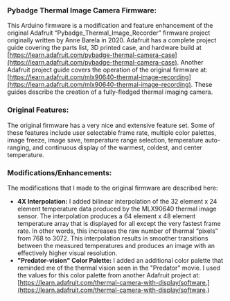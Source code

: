 ### Pybadge Thermal Image Camera Firmware:

This Arduino firmware is a modification and feature enhancement of the original Adafruit “Pybadge\_Thermal\_Image\_Recorder” firmware project originally written by Anne Barela in 2020. Adafruit has a complete project guide covering the parts list, 3D printed case, and hardware build at [https://learn.adafruit.com/pybadge-thermal-camera-case](https://learn.adafruit.com/pybadge-thermal-camera-case). Another Adafruit project guide covers the operation of the original firmware at: [https://learn.adafruit.com/mlx90640-thermal-image-recording](https://learn.adafruit.com/mlx90640-thermal-image-recording). These guides describe the creation of a fully-fledged thermal imaging camera.

### Original Features:

The original firmware has a very nice and extensive feature set. Some of these features include user selectable frame rate, multiple color palettes, image freeze, image save, temperature range selection, temperature auto-ranging, and continuous display of the warmest, coldest, and center temperature.

### Modifications/Enhancements:

The modifications that I made to the original firmware are described here:

*   **4X Interpolation:** I added bilinear interpolation of the 32 element x 24 element temperature data produced by the MLX90640 thermal image sensor. The interpolation produces a 64 element x 48 element temperature array that is displayed for all except the very fastest frame rate. In other words, this increases the raw number of thermal “pixels” from 768 to 3072. This interpolation results in smoother transitions between the measured temperatures and produces an image with an effectively higher visual resolution.  
*   **"Predator-vision" Color Palette:** I added an additional color palette that reminded me of the thermal vision seen in the "Predator" movie. I used the values for this color palette from another Adafruit project at: [https://learn.adafruit.com/thermal-camera-with-display/software.](https://learn.adafruit.com/thermal-camera-with-display/software.)
